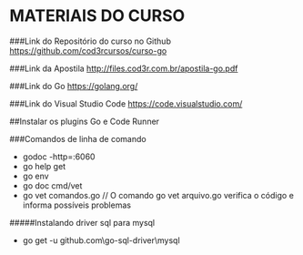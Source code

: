 # MATERIAIS DO CURSO

###Link do Repositório do curso no Github
https://github.com/cod3rcursos/curso-go

###Link da Apostila
http://files.cod3r.com.br/apostila-go.pdf

###Link do Go
https://golang.org/

###Link do Visual Studio Code
https://code.visualstudio.com/

##Instalar os plugins Go e Code Runner

###Comandos de linha de comando
- godoc -http=:6060
- go help get
- go env
- go doc cmd/vet
- go vet comandos.go // O comando go vet arquivo.go verifica o código e informa possíveis problemas

#####Instalando driver sql para mysql
- go get -u github.com\go-sql-driver\mysql
